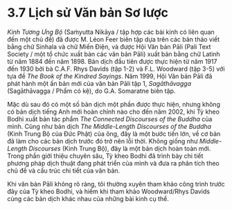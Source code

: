 # 3.7 Lịch sử Văn bản Sơ lược

*Kinh Tương Ưng Bộ* (Saṁyutta Nikāya / tập hợp các bài kinh có liên quan đến một chủ đề) đã được M. Léon Feer biên tập dựa trên các bản thảo viết bằng chữ Sinhala và chữ Miến Điện, và được Hội Văn bản Pāli (Pali Text Society / một tổ chức xuất bản các văn bản Pāli) xuất bản bằng chữ Latinh từ năm 1884 đến năm 1898. Bản dịch đầu tiên được thực hiện từ năm 1917 đến 1930 bởi bà C.A.F. Rhys Davids (tập 1-2) và F.L. Woodward (tập 3-5) với tựa đề *The Book of the Kindred Sayings*. Năm 1999, Hội Văn bản Pāli đã phát hành một ấn bản mới của văn bản Pāli tập 1, *Sagāthāvagga* (Sagāthāvagga / Phẩm có kệ), do G.A. Somaratne biên tập.

<!--pg-->
Mặc dù sau đó có một số bản dịch một phần được thực hiện, nhưng không có bản dịch tiếng Anh mới hoàn chỉnh nào cho đến năm 2002, khi Tỳ kheo Bodhi xuất bản tác phẩm *The Connected Discourses of the Buddha* của mình. Cũng như bản dịch *The Middle-Length Discourses of the Buddha* (Kinh Trung Bộ của Đức Phật) của ông, đây là một bước tiến lớn, về cơ bản đã làm cho các bản dịch trước đó trở nên lỗi thời. Không giống như *Middle-Length Discourses* (Kinh Trung Bộ), đây là một bản dịch hoàn toàn mới. Trong phần giới thiệu chuyên sâu, Tỳ kheo Bodhi đã trình bày chi tiết phương pháp dịch thuật đang phát triển của mình và đưa ra phân tích theo chủ đề và cấu trúc chi tiết của văn bản.

Khi văn bản Pāli không rõ ràng, tôi thường xuyên tham khảo công trình trước đây của Tỳ kheo Bodhi, và hiếm khi tham khảo Woodward/Rhys Davids cùng các bản dịch khác nhau của những bài kinh cụ thể.